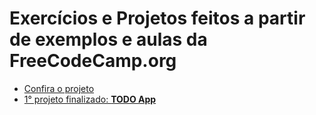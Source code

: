 # Exercícios e Projetos feitos a partir de exemplos e aulas da FreeCodeCamp.org

- [Confira o projeto](https://www.freecodecamp.org)
- [1° projeto finalizado: **TODO App**](https://luisdavidmsilva.github.io/free_code_camp/To_Do_App/)

